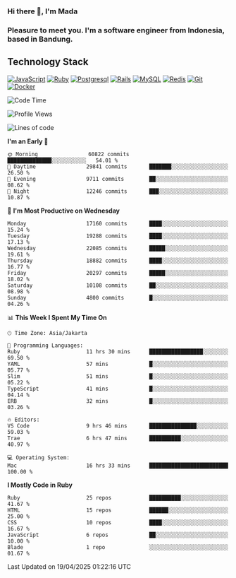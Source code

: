 ### Hi there 👋, I'm Mada
### Pleasure to meet you. I'm a software engineer from Indonesia, based in Bandung.

## Technology Stack

[![JavaScript](https://img.shields.io/badge/-JavaScript-%23F7DF1C?style=flat-square&logo=javascript&logoColor=000000&labelColor=%23F7DF1C&color=%23FFCE5A)](https://www.javascript.com/)
[![Ruby](https://img.shields.io/badge/Ruby-CC342D?style=flat-square&logo=ruby&logoColor=white)](https://www.ruby-lang.org/en/)
[![Postgresql](https://img.shields.io/badge/PostgreSQL-316192?style=flat-square&logo=postgresql&logoColor=ffffff)](https://www.postgresql.org/)
[![Rails](https://img.shields.io/badge/Ruby_on_Rails-CC0000?style=flat-square&logo=ruby-on-rails&logoColor=white)](https://rubyonrails.org/)
[![MySQL](https://img.shields.io/badge/-MySQL-4479A1?style=flat-square&logo=MySQL&logoColor=ffffff)](https://www.mysql.com/)
[![Redis](https://img.shields.io/badge/-Redis-DC382D?style=flat-square&logo=Redis&logoColor=ffffff)](https://redis.io/)
[![Git](https://img.shields.io/badge/-Git-%23F05032?style=flat-square&logo=git&logoColor=%23ffffff)](https://git-scm.com/)
[![Docker](https://img.shields.io/badge/-Docker-2496ED?style=flat-square&logo=docker&logoColor=ffffff)](https://www.docker.com/)
<!--
**madaarya/madaarya** is a ✨ _special_ ✨ repository because its `README.md` (this file) appears on your GitHub profile.

Here are some ideas to get you started:

- 🔭 I’m currently working on ...
- 🌱 I’m currently learning ...
- 👯 I’m looking to collaborate on ...
- 🤔 I’m looking for help with ...
- 💬 Ask me about ...
- 📫 How to reach me: ...
- 😄 Pronouns: ...
- ⚡ Fun fact: ...
-->
<!--START_SECTION:waka-->
![Code Time](http://img.shields.io/badge/Code%20Time-7%2C214%20hrs-blue)

![Profile Views](http://img.shields.io/badge/Profile%20Views-0-blue)

![Lines of code](https://img.shields.io/badge/From%20Hello%20World%20I%27ve%20Written-50.5%20million%20lines%20of%20code-blue)

**I'm an Early 🐤** 

```text
🌞 Morning                60822 commits       ██████████████░░░░░░░░░░░   54.01 % 
🌆 Daytime                29841 commits       ███████░░░░░░░░░░░░░░░░░░   26.50 % 
🌃 Evening                9711 commits        ██░░░░░░░░░░░░░░░░░░░░░░░   08.62 % 
🌙 Night                  12246 commits       ███░░░░░░░░░░░░░░░░░░░░░░   10.87 % 
```
📅 **I'm Most Productive on Wednesday** 

```text
Monday                   17160 commits       ████░░░░░░░░░░░░░░░░░░░░░   15.24 % 
Tuesday                  19288 commits       ████░░░░░░░░░░░░░░░░░░░░░   17.13 % 
Wednesday                22085 commits       █████░░░░░░░░░░░░░░░░░░░░   19.61 % 
Thursday                 18882 commits       ████░░░░░░░░░░░░░░░░░░░░░   16.77 % 
Friday                   20297 commits       █████░░░░░░░░░░░░░░░░░░░░   18.02 % 
Saturday                 10108 commits       ██░░░░░░░░░░░░░░░░░░░░░░░   08.98 % 
Sunday                   4800 commits        █░░░░░░░░░░░░░░░░░░░░░░░░   04.26 % 
```


📊 **This Week I Spent My Time On** 

```text
🕑︎ Time Zone: Asia/Jakarta

💬 Programming Languages: 
Ruby                     11 hrs 30 mins      █████████████████░░░░░░░░   69.50 % 
YAML                     57 mins             █░░░░░░░░░░░░░░░░░░░░░░░░   05.77 % 
Slim                     51 mins             █░░░░░░░░░░░░░░░░░░░░░░░░   05.22 % 
TypeScript               41 mins             █░░░░░░░░░░░░░░░░░░░░░░░░   04.14 % 
ERB                      32 mins             █░░░░░░░░░░░░░░░░░░░░░░░░   03.26 % 

🔥 Editors: 
VS Code                  9 hrs 46 mins       ███████████████░░░░░░░░░░   59.03 % 
Trae                     6 hrs 47 mins       ██████████░░░░░░░░░░░░░░░   40.97 % 

💻 Operating System: 
Mac                      16 hrs 33 mins      █████████████████████████   100.00 % 
```

**I Mostly Code in Ruby** 

```text
Ruby                     25 repos            ██████████░░░░░░░░░░░░░░░   41.67 % 
HTML                     15 repos            ██████░░░░░░░░░░░░░░░░░░░   25.00 % 
CSS                      10 repos            ████░░░░░░░░░░░░░░░░░░░░░   16.67 % 
JavaScript               6 repos             ██░░░░░░░░░░░░░░░░░░░░░░░   10.00 % 
Blade                    1 repo              ░░░░░░░░░░░░░░░░░░░░░░░░░   01.67 % 
```




 Last Updated on 19/04/2025 01:22:16 UTC
<!--END_SECTION:waka-->
